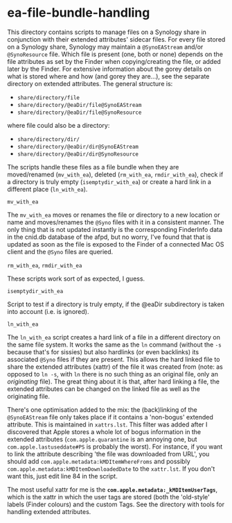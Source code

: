 # ea-file-bundle-handling

This directory contains scripts to manage files on a Synology share in conjunction with their extended attributes' sidecar files. For every file stored on a Synology share, Synology may maintain a `@SynoEAStream` and/or `@SynoResource` file. Which file is present (one, both or none) depends on the file attributes as set by the Finder when copying/creating the file, or added later by the Finder. For extensive information about the gorey details on what is stored where and how (and gorey they are...), see the separate directory on extended attributes. The general structure is:

- `share/directory/file`
- `share/directory/@eaDir/file@SynoEAStream`
- `share/directory/@eaDir/file@SynoResource`

where file could also be a directory:

- `share/directory/dir/`
- `share/directory/@eaDir/dir@SynoEAStream`
- `share/directory/@eaDir/dir@SynoResource`

The scripts handle these files as a file bundle when they are moved/renamed (`mv_with_ea`), deleted (`rm_with_ea`, `rmdir_with_ea`), check if a directory is truly empty (`isemptydir_with_ea`) or create a hard link in a different place (`ln_with_ea`).

`mv_with_ea`

The `mv_with_ea` moves or renames the file or directory to a new location or name and moves/renames the `@Syno` files with it in a consistent manner. The only thing that is not updated instantly is the corresponding FinderInfo data in the cnid.db database of the afpd, but no worry, I've found that that is updated as soon as the file is exposed to the Finder of a connected Mac OS client and the `@Syno` files are queried.

`rm_with_ea`, `rmdir_with_ea`

These scripts work sort of as expected, I guess.

`isemptydir_with_ea`

Script to test if a directory is truly empty, if the @eaDir subdirectory is taken into account (i.e. is ignored).

`ln_with_ea`

The `ln_with_ea` script creates a hard link of a file in a different directory on the same file system. It works the same as the `ln` command (without the `-s` because that's for sissies) but also hardlinks (or even backlinks) its associated `@Syno` files if they are present. This allows the hard linked file to share the extended attributes (xattr) of the file it was created from (note: as opposed to `ln -s`, with `ln` there is no such thing as an original file, only an _originating_ file). The great thing about it is that, after hard linking a file, the extended attributes can be changed on the linked file as well as the originating file.

There's one optimisation added to the mix: the (back)linking of the `@SynoEAStream` file only takes place if it contains a 'non-bogus' extended attribute. This is maintained in `xattrs.lst`. This filter was added after I discovered that Apple stores a whole lot of bogus information in the extended attributes (`com.apple.quarantine` is an annoying one, but `com.apple.lastuseddate#PS` is probably the worst). For instance, if you want to link the attribute describing 'the file was downloaded from URL', you should add `com.apple.metadata:kMDItemWhereFroms` and possibly `com.apple.metadata:kMDItemDownloadedDate` to the `xattr.lst`. If you don't want this, just edit line 84 in the script.

The most useful xattr for me is the **`com.apple.metadata:_kMDItemUserTags`**, which is the xattr in which the user tags are stored (both the 'old-style' labels (Finder colours) and the custom Tags. See the directory with tools for handling extended attributes.

